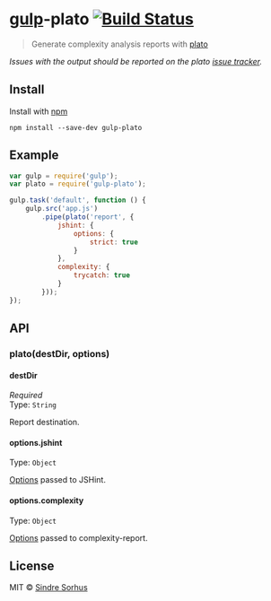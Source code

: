 # [gulp](https://github.com/wearefractal/gulp)-plato [![Build Status](https://secure.travis-ci.org/sindresorhus/gulp-plato.png?branch=master)](http://travis-ci.org/sindresorhus/gulp-plato)

> Generate complexity analysis reports with [plato](https://github.com/es-analysis/plato)

*Issues with the output should be reported on the plato [issue tracker](https://github.com/es-analysis/plato/issues).*


## Install

Install with [npm](https://npmjs.org/package/gulp-plato)

```
npm install --save-dev gulp-plato
```


## Example

```js
var gulp = require('gulp');
var plato = require('gulp-plato');

gulp.task('default', function () {
	gulp.src('app.js')
		.pipe(plato('report', {
			jshint: {
				options: {
					strict: true
				}
			},
			complexity: {
				trycatch: true
			}
		}));
});
```

## API

### plato(destDir, options)

#### destDir

*Required*  
Type: `String`

Report destination.

#### options.jshint

Type: `Object`  

[Options](http://www.jshint.com/docs/options/) passed to JSHint.

#### options.complexity

Type: `Object`  

[Options](https://github.com/philbooth/complexity-report#command-line-options) passed to complexity-report.


## License

MIT © [Sindre Sorhus](http://sindresorhus.com)
